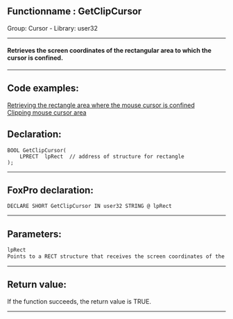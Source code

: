 <link rel="stylesheet" type="text/css" href="../../css/win32api.css">  
<link rel="stylesheet" href="https://cdnjs.cloudflare.com/ajax/libs/font-awesome/4.7.0/css/font-awesome.min.css">

## Functionname : GetClipCursor
Group: Cursor - Library: user32    
***  


#### Retrieves the screen coordinates of the rectangular area to which the cursor is confined.
***  


## Code examples:
[Retrieving the rectangle area where the mouse cursor is confined](../../samples/sample_074.md)  
[Clipping mouse cursor area](../../samples/sample_080.md)  

## Declaration:
```foxpro  
BOOL GetClipCursor(
	LPRECT  lpRect 	// address of structure for rectangle
);  
```  
***  


## FoxPro declaration:
```foxpro  
DECLARE SHORT GetClipCursor IN user32 STRING @ lpRect  
```  
***  


## Parameters:
```txt  
lpRect
Points to a RECT structure that receives the screen coordinates of the confining rectangle.  
```  
***  


## Return value:
If the function succeeds, the return value is TRUE.
  
***  

